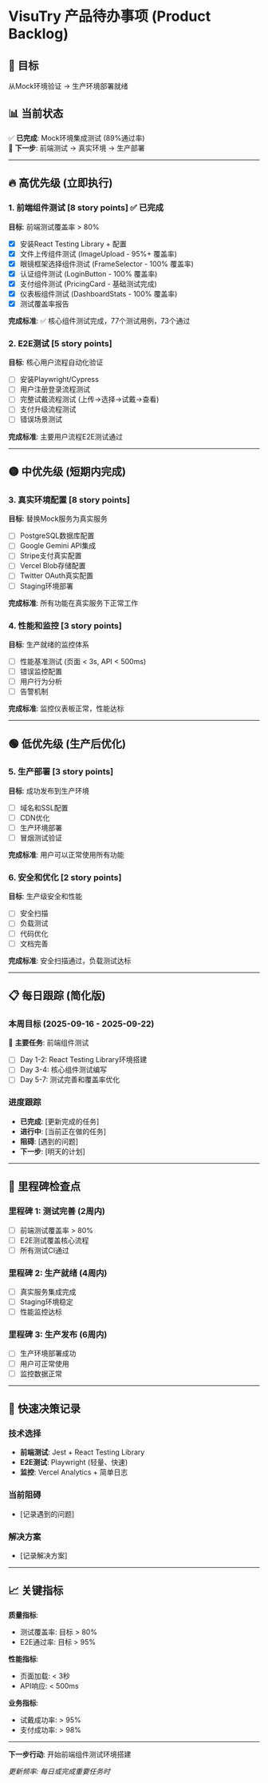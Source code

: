 # VisuTry 产品待办事项 (Product Backlog)

## 🎯 目标
从Mock环境验证 → 生产环境部署就绪

## 📊 当前状态
✅ **已完成**: Mock环境集成测试 (89%通过率)  
🎯 **下一步**: 前端测试 → 真实环境 → 生产部署

---

## 🔥 高优先级 (立即执行)

### 1. 前端组件测试 [8 story points] ✅ **已完成**
**目标**: 前端测试覆盖率 > 80%
- [x] 安装React Testing Library + 配置
- [x] 文件上传组件测试 (ImageUpload - 95%+ 覆盖率)
- [x] 眼镜框架选择组件测试 (FrameSelector - 100% 覆盖率)
- [x] 认证组件测试 (LoginButton - 100% 覆盖率)
- [x] 支付组件测试 (PricingCard - 基础测试完成)
- [x] 仪表板组件测试 (DashboardStats - 100% 覆盖率)
- [x] 测试覆盖率报告

**完成标准**: ✅ 核心组件测试完成，77个测试用例，73个通过

### 2. E2E测试 [5 story points]
**目标**: 核心用户流程自动化验证
- [ ] 安装Playwright/Cypress
- [ ] 用户注册登录流程测试
- [ ] 完整试戴流程测试 (上传→选择→试戴→查看)
- [ ] 支付升级流程测试
- [ ] 错误场景测试

**完成标准**: 主要用户流程E2E测试通过

---

## 🟡 中优先级 (短期内完成)

### 3. 真实环境配置 [8 story points]
**目标**: 替换Mock服务为真实服务
- [ ] PostgreSQL数据库配置
- [ ] Google Gemini API集成
- [ ] Stripe支付真实配置
- [ ] Vercel Blob存储配置
- [ ] Twitter OAuth真实配置
- [ ] Staging环境部署

**完成标准**: 所有功能在真实服务下正常工作

### 4. 性能和监控 [3 story points]
**目标**: 生产就绪的监控体系
- [ ] 性能基准测试 (页面 < 3s, API < 500ms)
- [ ] 错误监控配置
- [ ] 用户行为分析
- [ ] 告警机制

**完成标准**: 监控仪表板正常，性能达标

---

## 🟢 低优先级 (生产后优化)

### 5. 生产部署 [3 story points]
**目标**: 成功发布到生产环境
- [ ] 域名和SSL配置
- [ ] CDN优化
- [ ] 生产环境部署
- [ ] 冒烟测试验证

**完成标准**: 用户可以正常使用所有功能

### 6. 安全和优化 [2 story points]
**目标**: 生产级安全和性能
- [ ] 安全扫描
- [ ] 负载测试
- [ ] 代码优化
- [ ] 文档完善

**完成标准**: 安全扫描通过，负载测试达标

---

## 📋 每日跟踪 (简化版)

### 本周目标 (2025-09-16 - 2025-09-22)
🎯 **主要任务**: 前端组件测试
- [ ] Day 1-2: React Testing Library环境搭建
- [ ] Day 3-4: 核心组件测试编写
- [ ] Day 5-7: 测试完善和覆盖率优化

### 进度跟踪
- **已完成**: [更新完成的任务]
- **进行中**: [当前正在做的任务]
- **阻碍**: [遇到的问题]
- **下一步**: [明天的计划]

---

## 🎯 里程碑检查点

### 里程碑 1: 测试完善 (2周内)
- [ ] 前端测试覆盖率 > 80%
- [ ] E2E测试覆盖核心流程
- [ ] 所有测试CI通过

### 里程碑 2: 生产就绪 (4周内)  
- [ ] 真实服务集成完成
- [ ] Staging环境稳定
- [ ] 性能监控达标

### 里程碑 3: 生产发布 (6周内)
- [ ] 生产环境部署成功
- [ ] 用户可正常使用
- [ ] 监控数据正常

---

## 🚀 快速决策记录

### 技术选择
- **前端测试**: Jest + React Testing Library
- **E2E测试**: Playwright (轻量、快速)
- **监控**: Vercel Analytics + 简单日志

### 当前阻碍
- [记录遇到的问题]

### 解决方案
- [记录解决方案]

---

## 📈 关键指标

**质量指标**:
- 测试覆盖率: 目标 > 80%
- E2E通过率: 目标 > 95%

**性能指标**:
- 页面加载: < 3秒
- API响应: < 500ms

**业务指标**:
- 试戴成功率: > 95%
- 支付成功率: > 98%

---

**下一步行动**: 开始前端组件测试环境搭建

*更新频率: 每日或完成重要任务时*
